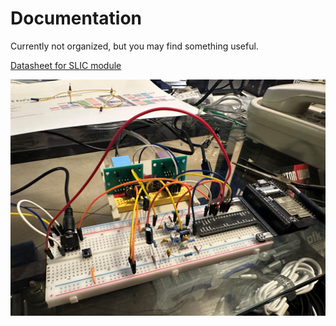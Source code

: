 # Documentation

Currently not organized, but you may find something useful.

[Datasheet for SLIC module](<datasheet for KS0835F SLIC module.pdf>)

![My prototype on breadboard](<prototype on breadboard.jpg>)